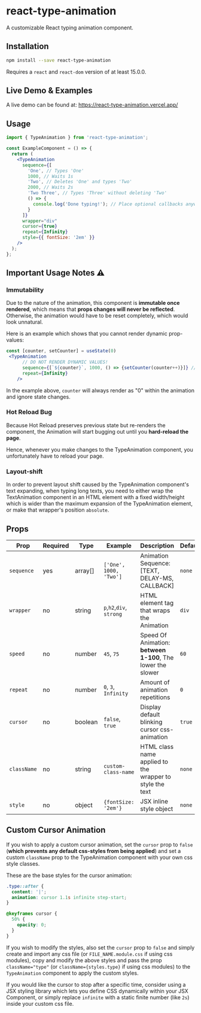 # react-type-animation

A customizable React typing animation component.

## Installation

```bash
npm install --save react-type-animation
```

Requires a `react` and `react-dom` version of at least 15.0.0.

## Live Demo & Examples

A live demo can be found at: https://react-type-animation.vercel.app/

## Usage

```jsx
import { TypeAnimation } from 'react-type-animation';

const ExampleComponent = () => {
  return (
    <TypeAnimation
      sequence={[
        'One', // Types 'One'
        1000, // Waits 1s
        'Two', // Deletes 'One' and types 'Two'
        2000, // Waits 2s
        'Two Three', // Types 'Three' without deleting 'Two'
        () => {
          console.log('Done typing!'); // Place optional callbacks anywhere in the array
        }
      ]}
      wrapper="div"
      cursor={true}
      repeat={Infinity}
      style={{ fontSize: '2em' }}
    />
  );
};
```

## Important Usage Notes ⚠

### Immutability

Due to the nature of the animation, this component is **immutable once rendered**, which means that **props changes will never be reflected**. Otherwise, the animation would have to be reset completely, which would look unnatural.

Here is an example which shows that you cannot render dynamic prop-values:

```jsx
const [counter, setCounter] = useState(0)
 <TypeAnimation
      // DO NOT RENDER DYNAMIC VALUES!
      sequence={[`${counter}`, 1000, () => {setCounter(counter++)}]} // ANIMATION WILL ALWAYS RENDER 0!
      repeat={Infinity}
    />
```

In the example above, `counter` will always render as "0" within the animation and ignore state changes.

### Hot Reload Bug

Because Hot Reload preserves previous state but re-renders the component, the Animation will start bugging out until you **hard-reload the page**.

Hence, whenever you make changes to the TypeAnimation component, you unfortunately have to reload your page.

### Layout-shift

In order to prevent layout shift caused by the TypeAnimation component's text expanding, when typing long texts, you need to either wrap the TextAnimation component in an HTML element with a fixed width/height which is wider than the maximum expansion of the TypeAnimation element, or make that wrapper's position `absolute`.

## Props

| Prop        | Required | Type    | Example                  | Description                                                 | Default |
| ----------- | -------- | ------- | ------------------------ | ----------------------------------------------------------- | ------- |
| `sequence`  | yes      | array[] | `['One', 1000, 'Two']`   | Animation Sequence: [TEXT, DELAY-MS, CALLBACK]              | `none`  |
| `wrapper`   | no       | string  | `p`,`h2`,`div`, `strong` | HTML element tag that wraps the Animation                   | `div`   |
| `speed`     | no       | number  | `45`, `75`               | Speed Of Animation: **between 1-100**, The lower the slower | `60`    |
| `repeat`    | no       | number  | `0`, `3`, `Infinity`     | Amount of animation repetitions                             | `0`     |
| `cursor`    | no       | boolean | `false`, `true`          | Display default blinking cursor css-animation               | `true`  |
| `className` | no       | string  | `custom-class-name`      | HTML class name applied to the wrapper to style the text    | `none`  |
| `style`     | no       | object  | `{fontSize: '2em'}`      | JSX inline style object                                     | `none`  |

## Custom Cursor Animation

If you wish to apply a custom cursor animation, set the `cursor` prop to `false` (**which prevents any default css-styles from being applied**) and set a custom `className` prop to the TypeAnimation component with your own css style classes.

These are the base styles for the cursor animation:

```css
.type::after {
  content: '|';
  animation: cursor 1.1s infinite step-start;
}

@keyframes cursor {
  50% {
    opacity: 0;
  }
}
```

If you wish to modify the styles, also set the `cursor` prop to `false` and simply create and import any css file (or `FILE_NAME.module.css` if using css modules), copy and modify the above styles and pass the prop `className="type"` (or `className={styles.type}` if using css modules) to the `TypeAnimation` component to apply the custom styles.

If you would like the cursor to stop after a specific time, consider using a JSX styling library which lets you define CSS dynamically within your JSX Component, or simply replace `infinite` with a static finite number (like `2s`) inside your custom css file.
